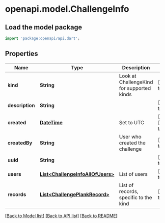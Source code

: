 # openapi.model.ChallengeInfo

## Load the model package
```dart
import 'package:openapi/api.dart';
```

## Properties
Name | Type | Description | Notes
------------ | ------------- | ------------- | -------------
**kind** | **String** | Look at ChallengeKind for supported kinds | [default to &quot;&quot;]
**description** | **String** |  | [default to &quot;&quot;]
**created** | [**DateTime**](DateTime.md) | Set to UTC | [optional] [default to null]
**createdBy** | **String** | User who created the challenge | [default to null]
**uuid** | **String** |  | [default to null]
**users** | [**List&lt;ChallengeInfoAllOfUsers&gt;**](ChallengeInfoAllOfUsers.md) | List of users | [default to []]
**records** | [**List&lt;ChallengePlankRecord&gt;**](ChallengePlankRecord.md) | List of records, specific to the kind | [default to []]

[[Back to Model list]](../README.md#documentation-for-models) [[Back to API list]](../README.md#documentation-for-api-endpoints) [[Back to README]](../README.md)


